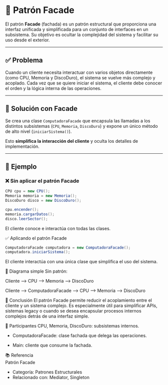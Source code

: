 # 🧱 Patrón Facade

El patrón **Facade** (fachada) es un patrón estructural que proporciona una interfaz unificada y simplificada para un conjunto de interfaces en un subsistema. Su objetivo es ocultar la complejidad del sistema y facilitar su uso desde el exterior.

---

## ✅ Problema

Cuando un cliente necesita interactuar con varios objetos directamente (como CPU, Memoria y DiscoDuro), el sistema se vuelve más complejo y acoplado. Cada vez que se quiere iniciar el sistema, el cliente debe conocer el orden y la lógica interna de las operaciones.

---

## 🧠 Solución con Facade

Se crea una clase `ComputadoraFacade` que encapsula las llamadas a los distintos subsistemas (`CPU`, `Memoria`, `DiscoDuro`) y expone un único método de alto nivel (`iniciarSistema()`).

Esto **simplifica la interacción del cliente** y oculta los detalles de implementación.

---

## 🧪 Ejemplo

### ❌ Sin aplicar el patrón Facade

```java
CPU cpu = new CPU();
Memoria memoria = new Memoria();
DiscoDuro disco = new DiscoDuro();

cpu.encender();
memoria.cargarDatos();
disco.leerSector();
```

El cliente conoce e interactúa con todas las clases.

✅ Aplicando el patrón Facade

```java
ComputadoraFacade computadora = new ComputadoraFacade();
computadora.iniciarSistema();
```

El cliente interactúa con una única clase que simplifica el uso del sistema.

📌 Diagrama simple
Sin patrón:

Cliente --> CPU
        --> Memoria
        --> DiscoDuro


Cliente --> ComputadoraFacade --> CPU
                            --> Memoria
                            --> DiscoDuro

📝 Conclusión
El patrón Facade permite reducir el acoplamiento entre el cliente y un sistema complejo. Es especialmente útil para simplificar APIs, sistemas legacy o cuando se desea encapsular procesos internos complejos detrás de una interfaz simple.


🧩 Participantes
CPU, Memoria, DiscoDuro: subsistemas internos.

 - ComputadoraFacade: clase fachada que delega las operaciones.

 - Main: cliente que consume la fachada.

 📚 Referencia  
Patrón Facade

- Categoría: Patrones Estructurales
- Relacionado con: Mediator, Singleton


